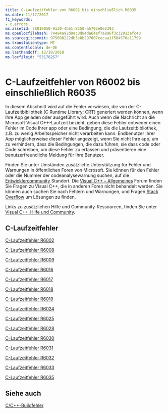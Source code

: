```yaml
---
title: C-Laufzeitfehler von R6002 bis einschließlich R6035
ms.date: 11/17/2017
f1_keywords:
- c.errors
ms.assetid: 78019050-9a30-4b61-8250-a5702e0e2393
ms.openlocfilehash: 74494a92d9ac8d84da64af7a896f3c32913afc40
ms.sourcegitcommit: 975098222db3e8b297607cecaa1f504570a11799
ms.translationtype: MT
ms.contentlocale: de-DE
ms.lasthandoff: 12/10/2018
ms.locfileid: "53178257"
---
```

# <a name="c-runtime-errors-r6002-through-r6035"></a>C-Laufzeitfehler von R6002 bis einschließlich R6035

In diesem Abschnitt wird auf die Fehler verwiesen, die von der C-Laufzeitbibliothek (C Runtime Library; CRT) generiert werden können, wenn Ihre App geladen oder ausgeführt wird. Auch wenn die Nachricht an die Microsoft Visual C++-Laufzeit bezieht, geben diese Fehler entweder einen Fehler im Code Ihrer app oder eine Bedingung, die die Laufzeitbibliothek, z.B. zu wenig Arbeitsspeicher nicht verarbeiten kann. Endbenutzer Ihrer App möglicherweise dieser Fehler angezeigt, wenn Sie nicht Ihre app, um zu verhindern, dass die Bedingungen, die dazu führen, sie dass code oder Code schreiben, um diese Fehler zu erfassen und präsentieren eine benutzerfreundliche Meldung für Ihre Benutzer.

Finden Sie unter Umständen zusätzliche Unterstützung für Fehler und Warnungen in öffentlichen Foren von Microsoft. Sie können für den Fehler oder die Nummer der codeanalysewarnung suchen, auf die [Entwicklercommunity](https://developercommunity.visualstudio.com) Standort. Die [Visual C++ – Allgemeines](https://social.msdn.microsoft.com/Forums/vstudio/home?forum=vcgeneral) Forum finden Sie Fragen zu Visual C++, die in anderen Foren nicht behandelt werden. Sie können auch suchen Sie nach Fehlern und Warnungen, und Fragen [Stack Overflow](http://stackoverflow.com/) um Lösungen zu finden.

Links zu zusätzlichen Hilfe und Community-Ressourcen, finden Sie unter [Visual C++-Hilfe und Community](../../visual-cpp-help-and-community.md).

## <a name="c-runtime-errors"></a>C-Laufzeitfehler

[C-Laufzeitfehler R6002](../../error-messages/tool-errors/c-runtime-error-r6002.md)

[C-Laufzeitfehler R6008](../../error-messages/tool-errors/c-runtime-error-r6008.md)

[C-Laufzeitfehler R6009](../../error-messages/tool-errors/c-runtime-error-r6009.md)

[C-Laufzeitfehler R6016](../../error-messages/tool-errors/c-runtime-error-r6016.md)

[C-Laufzeitfehler R6017](../../error-messages/tool-errors/c-runtime-error-r6017.md)

[C-Laufzeitfehler R6018](../../error-messages/tool-errors/c-runtime-error-r6018.md)

[C-Laufzeitfehler R6019](../../error-messages/tool-errors/c-runtime-error-r6019.md)

[C-Laufzeitfehler R6024](../../error-messages/tool-errors/c-runtime-error-r6024.md)

[C-Laufzeitfehler R6025](../../error-messages/tool-errors/c-runtime-error-r6025.md)

[C-Laufzeitfehler R6028](../../error-messages/tool-errors/c-runtime-error-r6028.md)

[C-Laufzeitfehler R6030](../../error-messages/tool-errors/c-runtime-error-r6030.md)

[C-Laufzeitfehler R6031](../../error-messages/tool-errors/c-runtime-error-r6031.md)

[C-Laufzeitfehler R6032](../../error-messages/tool-errors/c-runtime-error-r6032.md)

[C-Laufzeitfehler R6033](../../error-messages/tool-errors/c-runtime-error-r6033.md)

[C-Laufzeitfehler R6035](../../error-messages/tool-errors/c-runtime-error-r6035.md)

## <a name="see-also"></a>Siehe auch

[C/C++-Buildfehler](../../error-messages/compiler-errors-1/c-cpp-build-errors.md)